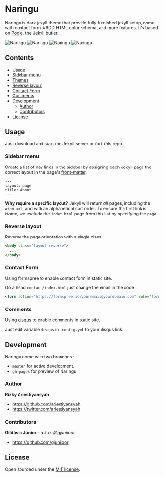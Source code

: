 # Naringu


Naringu is dark jekyll theme that provide fully furnished jekyll setup, come with contact form, #6DD HTML color schema, and more features. It's based on [Poole](https://getpoole.com), the Jekyll butler.

![Naringu](images/screenshot-1.png)
![Naringu](images/screenshot-2.png)
![Naringu](images/screenshot-3.png)
![Naringu](images/screenshot-4.png)

## Contents

- [Usage](#usage)
 - [Sidebar menu](#sidebar-menu)
  - [Themes](#themes)
  - [Reverse layout](#reverse-layout)
  - [Contact Form](#contact-form)
  - [Comments](#comments)
- [Development](#development)
  - [Author](#author)
  - [Contributors](#contributors)
- [License](#license)


## Usage

Just download and start the Jekyll server or fork this repo.

### Sidebar menu

Create a list of nav links in the sidebar by assigning each Jekyll page the correct layout in the page's [front-matter](https://jekyllrb.com/docs/frontmatter/).

```
---
layout: page
title: About
---
```

**Why require a specific layout?** Jekyll will return *all* pages, including the `atom.xml`, and with an alphabetical sort order. To ensure the first link is *Home*, we exclude the `index.html` page from this list by specifying the `page` 


### Reverse layout

Reverse the page orientation with a single class.

```html
<body class="layout-reverse">
  ...
</body>
```
### Contact Form

Using formspree to enable contact form in static site.

Go a head `contact/index.html` just change the email in the code

```html
<form action="https://formspree.io/youremail@yourdomain.com" role="form" method="POST">
```

### Comments

Using [disqus](https://disqus.com/) to enable comments in static site.

Just edit variable `disqus` in `_config.yml` to your disqus link.

## Development

Naringu come with two branches :.

- `master` for active development. 
- `gh-pages` for preview of Naringu

### Author

**Rizky Ariestiyansyah**
- <https://github.com/ariestiyansyah>
- <https://twitter.com/ariestiyansyah>

### Contributors

**Gildásio Júnior** - *a.k.a. @gjuniioor*
- https://github.com/gjuniioor

## License

Open sourced under the [MIT license](LICENSE.md).
